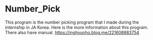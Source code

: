 # Number_Pick
This program is the number picking program that I made during the internship in JA Korea.
Here is the more information about this program. There also have manual.
https://inghyunho.blog.me/221608883754
